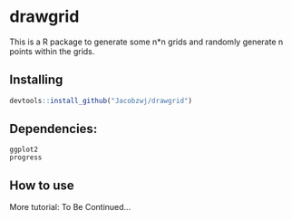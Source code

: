 # drawgrid

This is a R package to generate some n*n grids and randomly generate n points within the grids.

## Installing
```R
devtools::install_github("Jacobzwj/drawgrid")
```

## Dependencies:
`ggplot2`  
`progress`  

## How to use



More tutorial: To Be Continued...

